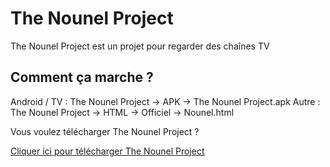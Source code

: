# The Nounel Project
The Nounel Project est un projet pour regarder des chaînes TV

Comment ça marche ?
--------------------
Android / TV : The Nounel Project -> APK -> The Nounel Project.apk
Autre : The Nounel Project -> HTML -> Officiel -> Nounel.html


Vous voulez télécharger The Nounel Project ?

[Cliquer ici pour télécharger The Nounel Project](http://github.com/N0ub4x/The-Nounel-Project/releases/latest)

